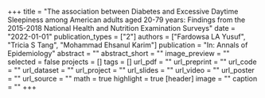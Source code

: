 +++
title = "The association between Diabetes and Excessive Daytime Sleepiness among American adults aged 20-79 years: Findings from the 2015-2018 National Health and Nutrition Examination Surveys"
date = "2022-01-01"
publication_types = ["2"]
authors = ["Fardowsa LA Yusuf", "Tricia S Tang", "Mohammad Ehsanul Karim"]
publication = "In: Annals of Epidemiology"
abstract = ""
abstract_short = ""
image_preview = ""
selected = false
projects = []
tags = []
url_pdf = ""
url_preprint = ""
url_code = ""
url_dataset = ""
url_project = ""
url_slides = ""
url_video = ""
url_poster = ""
url_source = ""
math = true
highlight = true
[header]
image = ""
caption = ""
+++
